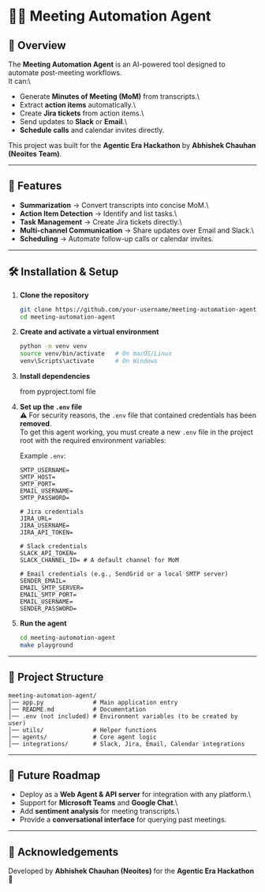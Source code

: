 # 🧑‍💻 Meeting Automation Agent

## 📌 Overview

The **Meeting Automation Agent** is an AI-powered tool designed to
automate post-meeting workflows.\
It can:\
- Generate **Minutes of Meeting (MoM)** from transcripts.\
- Extract **action items** automatically.\
- Create **Jira tickets** from action items.\
- Send updates to **Slack** or **Email**.\
- **Schedule calls** and calendar invites directly.

This project was built for the **Agentic Era Hackathon** by **Abhishek
Chauhan (Neoites Team)**.

------------------------------------------------------------------------

## 🚀 Features

-   **Summarization** → Convert transcripts into concise MoM.\
-   **Action Item Detection** → Identify and list tasks.\
-   **Task Management** → Create Jira tickets directly.\
-   **Multi-channel Communication** → Share updates over Email and
    Slack.\
-   **Scheduling** → Automate follow-up calls or calendar invites.

------------------------------------------------------------------------

## 🛠️ Installation & Setup

1.  **Clone the repository**

    ``` bash
    git clone https://github.com/your-username/meeting-automation-agent.git
    cd meeting-automation-agent
    ```

2.  **Create and activate a virtual environment**

    ``` bash
    python -m venv venv
    source venv/bin/activate   # On macOS/Linux
    venv\Scripts\activate      # On Windows
    ```

3.  **Install dependencies**

    from pyproject.toml file

4.  **Set up the `.env` file**\
    ⚠️ For security reasons, the `.env` file that contained credentials
    has been **removed**.\
    To get this agent working, you must create a new `.env` file in the
    project root with the required environment variables:

    Example `.env`:

    ``` env
    SMTP_USERNAME=
    SMTP_HOST=
    SMTP_PORT=
    EMAIL_USERNAME=
    SMTP_PASSWORD=

    # Jira credentials
    JIRA_URL=
    JIRA_USERNAME=
    JIRA_API_TOKEN=

    # Slack credentials
    SLACK_API_TOKEN=
    SLACK_CHANNEL_ID= # A default channel for MoM
    
    # Email credentials (e.g., SendGrid or a local SMTP server)
    SENDER_EMAIL=
    EMAIL_SMTP_SERVER=
    EMAIL_SMTP_PORT=
    EMAIL_USERNAME=
    SENDER_PASSWORD=
    ```

5.  **Run the agent**

    ``` bash
    cd meeting-automation-agent
    make playground
    ```

------------------------------------------------------------------------

## 📂 Project Structure

    meeting-automation-agent/
    │── app.py              # Main application entry
    │── README.md           # Documentation
    │── .env (not included) # Environment variables (to be created by user)
    │── utils/              # Helper functions
    │── agents/             # Core agent logic
    │── integrations/       # Slack, Jira, Email, Calendar integrations

------------------------------------------------------------------------

## 🔮 Future Roadmap

-   Deploy as a **Web Agent & API server** for integration with any
    platform.\
-   Support for **Microsoft Teams** and **Google Chat**.\
-   Add **sentiment analysis** for meeting transcripts.\
-   Provide a **conversational interface** for querying past meetings.

------------------------------------------------------------------------

## 🙌 Acknowledgements

Developed by **Abhishek Chauhan (Neoites)** for the **Agentic Era
Hackathon** 🚀

